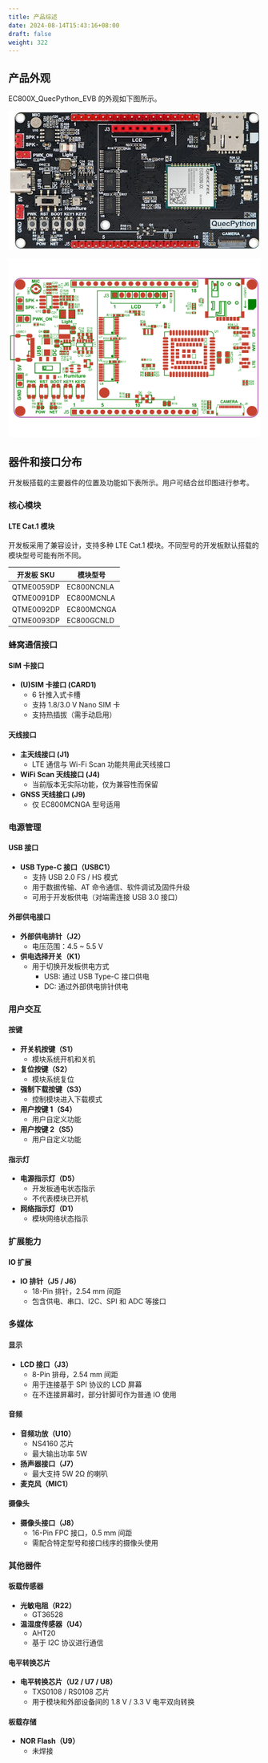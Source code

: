 ```yaml
---
title: 产品综述
date: 2024-08-14T15:43:16+08:00
draft: false
weight: 322
---
```


## 产品外观

EC800X_QuecPython_EVB 的外观如下图所示。

![](./assets/ec800x_evb_v1.1.png "EC800X_EVB_V1.1 开发板正面图")

![](./assets/ec800x_evb_v1.1_sp.png "EC800X_EVB_V1.1 开发板丝印图")

## 器件和接口分布

开发板搭载的主要器件的位置及功能如下表所示。用户可结合丝印图进行参考。

### 核心模块

#### LTE Cat.1 模块

开发板采用了兼容设计，支持多种 LTE Cat.1 模块。不同型号的开发板默认搭载的模块型号可能有所不同。

| 开发板 SKU | 模块型号   |
| ---------- | ---------- |
| QTME0059DP | EC800NCNLA |
| QTME0091DP | EC800MCNLA |
| QTME0092DP | EC800MCNGA |
| QTME0093DP | EC800GCNLD |

### 蜂窝通信接口

#### SIM 卡接口

- **(U)SIM 卡接口 (CARD1)**
  - 6 针推入式卡槽
  - 支持 1.8/3.0 V Nano SIM 卡
  - 支持热插拔（需手动启用）

#### 天线接口

- **主天线接口 (J1)**
  - LTE 通信与 Wi-Fi Scan 功能共用此天线接口
- **WiFi Scan 天线接口 (J4)**
  - 当前版本无实际功能，仅为兼容性而保留
- **GNSS 天线接口 (J9)**
  - 仅 EC800MCNGA 型号适用

### 电源管理

#### USB 接口

- **USB Type-C 接口（USBC1）**
  - 支持 USB 2.0 FS / HS 模式
  - 用于数据传输、AT 命令通信、软件调试及固件升级
  - 可用于开发板供电（对端需连接 USB 3.0 接口）

#### 外部供电接口

- **外部供电排针（J2）**
  - 电压范围：4.5 ~ 5.5 V
- **供电选择开关（K1）**
  - 用于切换开发板供电方式
    - USB: 通过 USB Type-C 接口供电
    - DC: 通过外部供电排针供电

### 用户交互

#### 按键

- **开关机按键（S1）**
  - 模块系统开机和关机
- **复位按键（S2）**
  - 模块系统复位
- **强制下载按键（S3）**
  - 控制模块进入下载模式
- **用户按键 1（S4）**
  - 用户自定义功能
- **用户按键 2（S5）**
  - 用户自定义功能

#### 指示灯

- **电源指示灯（D5）**
  - 开发板通电状态指示
  - 不代表模块已开机
- **网络指示灯（D1）**
  - 模块网络状态指示

### 扩展能力

#### IO 扩展

- **IO 排针（J5 / J6）**
  - 18-Pin 排针，2.54 mm 间距
  - 包含供电、串口、I2C、SPI 和 ADC 等接口

### 多媒体

#### 显示

- **LCD 接口（J3）**
  - 8-Pin 排母，2.54 mm 间距
  - 用于连接基于 SPI 协议的 LCD 屏幕
  - 在不连接屏幕时，部分针脚可作为普通 IO 使用

#### 音频

- **音频功放（U10）**
  - NS4160 芯片
  - 最大输出功率 5W
- **扬声器接口（J7）**
  - 最大支持 5W 2Ω 的喇叭
- **麦克风（MIC1）**

#### 摄像头

- **摄像头接口（J8）**
  - 16-Pin FPC 接口，0.5 mm 间距
  - 需配合特定型号和接口线序的摄像头使用

### 其他器件

#### 板载传感器

- **光敏电阻（R22）**
  - GT36528
- **温湿度传感器（U4）**
  - AHT20
  - 基于 I2C 协议进行通信

#### 电平转换芯片

- **电平转换芯片（U2 / U7 / U8）**
  - TXS0108 / RS0108 芯片
  - 用于模块和外部设备间的 1.8 V / 3.3 V 电平双向转换

#### 板载存储

- **NOR Flash（U9）**
  - 未焊接
